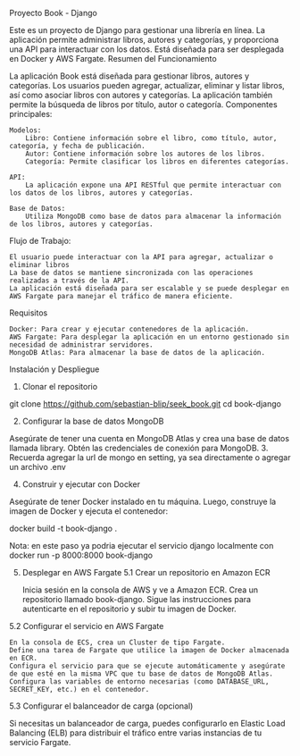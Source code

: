 Proyecto Book - Django

Este es un proyecto de Django para gestionar una librería en línea. La aplicación permite administrar libros, autores y categorías, y proporciona una API para interactuar con los datos. Está diseñada para ser desplegada en Docker y AWS Fargate.
Resumen del Funcionamiento

La aplicación Book está diseñada para gestionar libros, autores y categorías. Los usuarios pueden agregar, actualizar, eliminar y listar libros, así como asociar libros con autores y categorías. La aplicación también permite la búsqueda de libros por título, autor o categoría.
Componentes principales:

    Modelos:
        Libro: Contiene información sobre el libro, como título, autor, categoría, y fecha de publicación.
        Autor: Contiene información sobre los autores de los libros.
        Categoría: Permite clasificar los libros en diferentes categorías.

    API:
        La aplicación expone una API RESTful que permite interactuar con los datos de los libros, autores y categorías.

    Base de Datos:
        Utiliza MongoDB como base de datos para almacenar la información de los libros, autores y categorías.

Flujo de Trabajo:

    El usuario puede interactuar con la API para agregar, actualizar o eliminar libros
    La base de datos se mantiene sincronizada con las operaciones realizadas a través de la API.
    La aplicación está diseñada para ser escalable y se puede desplegar en AWS Fargate para manejar el tráfico de manera eficiente.

Requisitos

    Docker: Para crear y ejecutar contenedores de la aplicación.
    AWS Fargate: Para desplegar la aplicación en un entorno gestionado sin necesidad de administrar servidores.
    MongoDB Atlas: Para almacenar la base de datos de la aplicación.

Instalación y Despliegue
1. Clonar el repositorio

git clone https://github.com/sebastian-blip/seek_book.git
cd book-django

2. Configurar la base de datos MongoDB

Asegúrate de tener una cuenta en MongoDB Atlas y crea una base de datos llamada library. Obtén las credenciales de conexión para MongoDB.
3. Recuerda agregar la url de mongo en setting, ya sea directamente o agregar un archivo .env

4. Construir y ejecutar con Docker

Asegúrate de tener Docker instalado en tu máquina. Luego, construye la imagen de Docker y ejecuta el contenedor:

docker build -t book-django .

Nota: en este paso ya podria ejecutar el servicio django localmente con docker run -p 8000:8000 book-django

5. Desplegar en AWS Fargate
5.1 Crear un repositorio en Amazon ECR

    Inicia sesión en la consola de AWS y ve a Amazon ECR.
    Crea un repositorio llamado book-django.
    Sigue las instrucciones para autenticarte en el repositorio y subir tu imagen de Docker.

5.2 Configurar el servicio en AWS Fargate

    En la consola de ECS, crea un Cluster de tipo Fargate.
    Define una tarea de Fargate que utilice la imagen de Docker almacenada en ECR.
    Configura el servicio para que se ejecute automáticamente y asegúrate de que esté en la misma VPC que tu base de datos de MongoDB Atlas.
    Configura las variables de entorno necesarias (como DATABASE_URL, SECRET_KEY, etc.) en el contenedor.

5.3 Configurar el balanceador de carga (opcional)

Si necesitas un balanceador de carga, puedes configurarlo en Elastic Load Balancing (ELB) para distribuir el tráfico entre varias instancias de tu servicio Fargate.
